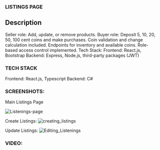 ### LISTINGS PAGE

##  Description

Seller role: Add, update, or remove products.
Buyer role: Deposit 5, 10, 20, 50, 100 cent coins and make purchases.
Coin validation and change calculation included.
Endpoints for inventory and available coins.
Role-based access control implemented.
Tech Stack:
Frontend: React.js, Bootstrap Backend: Express, Node.js, third-party packages (JWT)

### TECH STACK

Frontend: React.js, Typescript Backend: C#

### SCREENSHOTS:

Main Listings Page

![Listenings-page](https://github.com/Mirza-Hassan/react_Listings_page/assets/17096257/91f58ff9-59c3-4628-a4ba-2dce72469605)

Create Listings:
![creating_listings](https://github.com/Mirza-Hassan/react_Listings_page/assets/17096257/ce413f35-d730-4158-bd74-08b47595ed5f)

Update Listings:
![Editing_Listenings](https://github.com/Mirza-Hassan/react_Listings_page/assets/17096257/7331a1ee-ad62-49a8-8f34-58c8cd4f6fb3)

### VIDEO:



